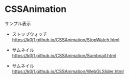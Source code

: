 # CSSAnimation

サンプル表示<br>

* ストップウォッチ<br>
https://k0j1.github.io/CSSAnimation/StopWatch.html

* サムネイル<br>
https://k0j1.github.io/CSSAnimation/Sumbnail.html

* サムネイル<br>
https://k0j1.github.io/CSSAnimation/WebGLSlider.html
